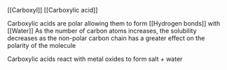 [[Carboxyl]]
[[Carboxylic acid]]


Carboxylic acids are polar allowing them to form [[Hydrogen bonds]] with [[Water]]
As the number of carbon atoms increases, the solubility decreases as the non-polar carbon chain has a greater effect on the polarity of the molecule

Carboxylic acids react with metal oxides to form salt + water
